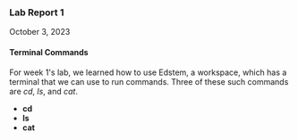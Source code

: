 <h3 style="font:Tahoma;"> Lab Report 1 </h3>
<p style="font:Tahoma;"> October 3, 2023</p>
<h4 style="font:Tahoma;"> Terminal Commands </h4>
<p style="font:Tahoma;"> For week 1's lab, we learned how to use Edstem, a workspace, which has a terminal that we can use to run commands. Three of these such commands are <i>cd</i>, <i>ls</i>, and <i>cat</i>.</p>
<ul style="font:Tahoma;">
  <li><b>cd</b></li>
  <li><b>ls</b></li>
  <li><b>cat</b></li>
</ul>
